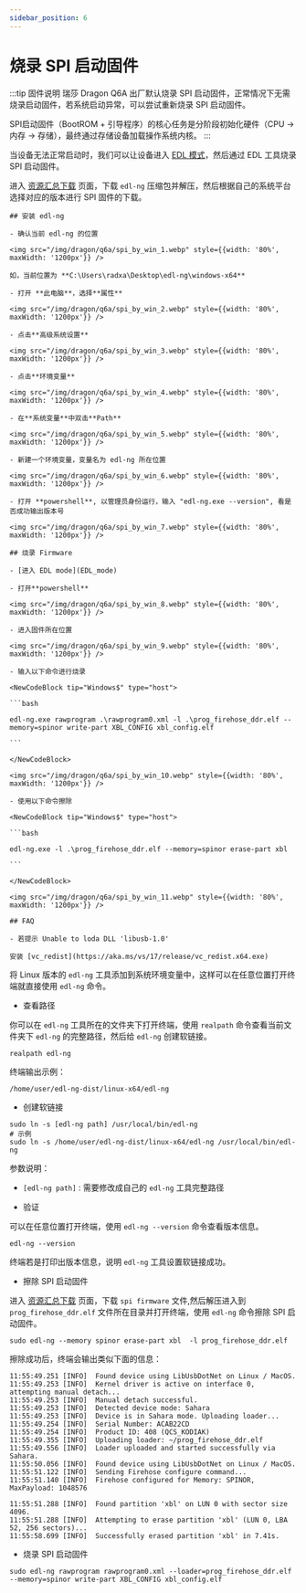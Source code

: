 ```yaml
---
sidebar_position: 6
---
```


# 烧录 SPI 启动固件

:::tip 固件说明
瑞莎 Dragon Q6A 出厂默认烧录 SPI 启动固件，正常情况下无需烧录启动固件，若系统启动异常，可以尝试重新烧录 SPI 启动固件。

SPI启动固件（BootROM + 引导程序）的核心任务是分阶段初始化硬件（CPU → 内存 → 存储），最终通过存储设备加载操作系统内核。
:::

当设备无法正常启动时，我们可以让设备进入 [EDL 模式](./edl_mode)，然后通过 EDL 工具烧录 SPI 启动固件。

进入 [资源汇总下载](../../download) 页面，下载 `edl-ng` 压缩包并解压，然后根据自己的系统平台选择对应的版本进行 SPI 固件的下载。

<Tabs queryString = "EDLplatform">
  <TabItem value="Windows" label="Windows" default>

    ## 安装 edl-ng

    - 确认当前 edl-ng 的位置

    <img src="/img/dragon/q6a/spi_by_win_1.webp" style={{width: '80%', maxWidth: '1200px'}} />

    如，当前位置为 **C:\Users\radxa\Desktop\edl-ng\windows-x64**

    - 打开 **此电脑**，选择**属性**

    <img src="/img/dragon/q6a/spi_by_win_2.webp" style={{width: '80%', maxWidth: '1200px'}} />

    - 点击**高级系统设置**

    <img src="/img/dragon/q6a/spi_by_win_3.webp" style={{width: '80%', maxWidth: '1200px'}} />

    - 点击**环境变量**

    <img src="/img/dragon/q6a/spi_by_win_4.webp" style={{width: '80%', maxWidth: '1200px'}} />

    - 在**系统变量**中双击**Path**

    <img src="/img/dragon/q6a/spi_by_win_5.webp" style={{width: '80%', maxWidth: '1200px'}} />

    - 新建一个环境变量，变量名为 edl-ng 所在位置

    <img src="/img/dragon/q6a/spi_by_win_6.webp" style={{width: '80%', maxWidth: '1200px'}} />

    - 打开 **powershell**, 以管理员身份运行，输入 "edl-ng.exe --version", 看是否成功输出版本号

    <img src="/img/dragon/q6a/spi_by_win_7.webp" style={{width: '80%', maxWidth: '1200px'}} />

    ## 烧录 Firmware

    - [进入 EDL mode](EDL_mode)

    - 打开**powershell**

    <img src="/img/dragon/q6a/spi_by_win_8.webp" style={{width: '80%', maxWidth: '1200px'}} />

    - 进入固件所在位置

    <img src="/img/dragon/q6a/spi_by_win_9.webp" style={{width: '80%', maxWidth: '1200px'}} />

    - 输入以下命令进行烧录

    <NewCodeBlock tip="Windows$" type="host">

    ```bash

    edl-ng.exe rawprogram .\rawprogram0.xml -l .\prog_firehose_ddr.elf --memory=spinor write-part XBL_CONFIG xbl_config.elf

    ```

    </NewCodeBlock>

    <img src="/img/dragon/q6a/spi_by_win_10.webp" style={{width: '80%', maxWidth: '1200px'}} />

    - 使用以下命令擦除

    <NewCodeBlock tip="Windows$" type="host">

    ```bash

    edl-ng.exe -l .\prog_firehose_ddr.elf --memory=spinor erase-part xbl

    ```

    </NewCodeBlock>

    <img src="/img/dragon/q6a/spi_by_win_11.webp" style={{width: '80%', maxWidth: '1200px'}} />

    ## FAQ

    - 若提示 Unable to loda DLL 'libusb-1.0'

    安装 [vc_redist](https://aka.ms/vs/17/release/vc_redist.x64.exe)

  </TabItem>
  <TabItem value="Linux" label="Linux">

将 Linux 版本的 `edl-ng` 工具添加到系统环境变量中，这样可以在任意位置打开终端就直接使用 `edl-ng` 命令。

- 查看路径

你可以在 `edl-ng` 工具所在的文件夹下打开终端，使用 `realpath` 命令查看当前文件夹下 `edl-ng` 的完整路径，然后给 `edl-ng` 创建软链接。

<NewCodeBlock tip="Linux$" type="host">

```
realpath edl-ng
```

</NewCodeBlock>

终端输出示例：

```
/home/user/edl-ng-dist/linux-x64/edl-ng
```

- 创建软链接

<NewCodeBlock tip="Linux$" type="host">

```
sudo ln -s [edl-ng path] /usr/local/bin/edl-ng
# 示例
sudo ln -s /home/user/edl-ng-dist/linux-x64/edl-ng /usr/local/bin/edl-ng
```

</NewCodeBlock>

参数说明：

- `[edl-ng path]` : 需要修改成自己的 `edl-ng` 工具完整路径

- 验证

可以在任意位置打开终端，使用 `edl-ng --version` 命令查看版本信息。

<NewCodeBlock tip="Linux$" type="host">

```
edl-ng --version
```

</NewCodeBlock>

终端若是打印出版本信息，说明 `edl-ng` 工具设置软链接成功。

- 擦除 SPI 启动固件

进入 [资源汇总下载](../../download) 页面，下载 `spi firmware` 文件,然后解压进入到 `prog_firehose_ddr.elf` 文件所在目录并打开终端，使用 `edl-ng` 命令擦除 SPI 启动固件。

<NewCodeBlock tip="Linux$" type="host">

```
sudo edl-ng --memory spinor erase-part xbl  -l prog_firehose_ddr.elf
```

</NewCodeBlock>

擦除成功后，终端会输出类似下面的信息：

```
11:55:49.251 [INFO]  Found device using LibUsbDotNet on Linux / MacOS.
11:55:49.253 [INFO]  Kernel driver is active on interface 0, attempting manual detach...
11:55:49.253 [INFO]  Manual detach successful.
11:55:49.253 [INFO]  Detected device mode: Sahara
11:55:49.253 [INFO]  Device is in Sahara mode. Uploading loader...
11:55:49.254 [INFO]  Serial Number: ACAB22CD
11:55:49.254 [INFO]  Product ID: 408 (QCS_KODIAK)
11:55:49.355 [INFO]  Uploading loader: ~/prog_firehose_ddr.elf
11:55:49.556 [INFO]  Loader uploaded and started successfully via Sahara.
11:55:50.056 [INFO]  Found device using LibUsbDotNet on Linux / MacOS.
11:55:51.122 [INFO]  Sending Firehose configure command...
11:55:51.140 [INFO]  Firehose configured for Memory: SPINOR, MaxPayload: 1048576

11:55:51.288 [INFO]  Found partition 'xbl' on LUN 0 with sector size 4096.
11:55:51.288 [INFO]  Attempting to erase partition 'xbl' (LUN 0, LBA 52, 256 sectors)...
11:55:58.699 [INFO]  Successfully erased partition 'xbl' in 7.41s.

```

- 烧录 SPI 启动固件

<NewCodeBlock tip="Linux$" type="host">

```
sudo edl-ng rawprogram rawprogram0.xml --loader=prog_firehose_ddr.elf --memory=spinor write-part XBL_CONFIG xbl_config.elf
```

</NewCodeBlock>

  </TabItem>
</Tabs>
